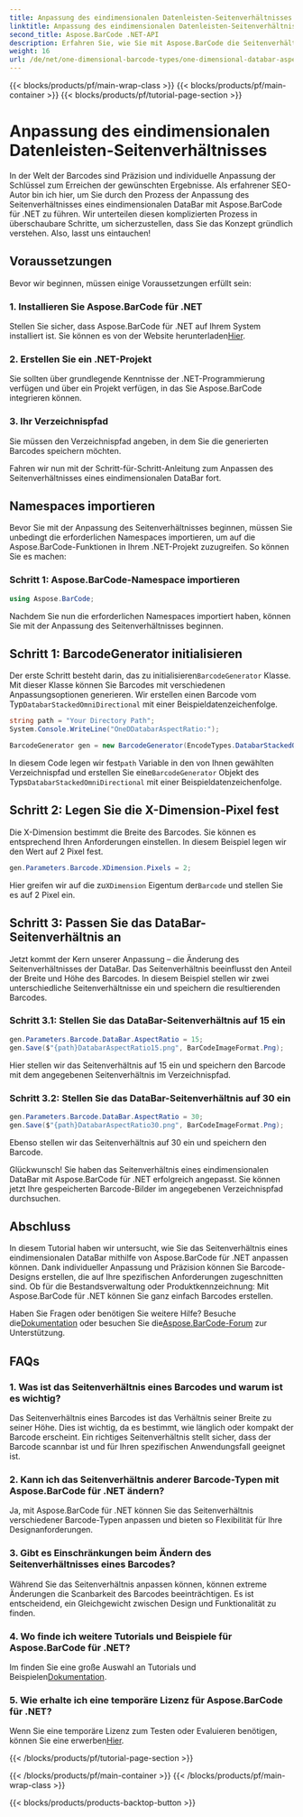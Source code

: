 ```yaml
---
title: Anpassung des eindimensionalen Datenleisten-Seitenverhältnisses
linktitle: Anpassung des eindimensionalen Datenleisten-Seitenverhältnisses
second_title: Aspose.BarCode .NET-API
description: Erfahren Sie, wie Sie mit Aspose.BarCode die Seitenverhältnisse eindimensionaler DataBars in .NET anpassen. Verbessern Sie die Präzision und das Design von Barcodes.
weight: 16
url: /de/net/one-dimensional-barcode-types/one-dimensional-databar-aspect-ratio-customization/
---
```


{{< blocks/products/pf/main-wrap-class >}}
{{< blocks/products/pf/main-container >}}
{{< blocks/products/pf/tutorial-page-section >}}

# Anpassung des eindimensionalen Datenleisten-Seitenverhältnisses


In der Welt der Barcodes sind Präzision und individuelle Anpassung der Schlüssel zum Erreichen der gewünschten Ergebnisse. Als erfahrener SEO-Autor bin ich hier, um Sie durch den Prozess der Anpassung des Seitenverhältnisses eines eindimensionalen DataBar mit Aspose.BarCode für .NET zu führen. Wir unterteilen diesen komplizierten Prozess in überschaubare Schritte, um sicherzustellen, dass Sie das Konzept gründlich verstehen. Also, lasst uns eintauchen!

## Voraussetzungen

Bevor wir beginnen, müssen einige Voraussetzungen erfüllt sein:

### 1. Installieren Sie Aspose.BarCode für .NET

 Stellen Sie sicher, dass Aspose.BarCode für .NET auf Ihrem System installiert ist. Sie können es von der Website herunterladen[Hier](https://releases.aspose.com/barcode/net/).

### 2. Erstellen Sie ein .NET-Projekt

Sie sollten über grundlegende Kenntnisse der .NET-Programmierung verfügen und über ein Projekt verfügen, in das Sie Aspose.BarCode integrieren können.

### 3. Ihr Verzeichnispfad

Sie müssen den Verzeichnispfad angeben, in dem Sie die generierten Barcodes speichern möchten.

Fahren wir nun mit der Schritt-für-Schritt-Anleitung zum Anpassen des Seitenverhältnisses eines eindimensionalen DataBar fort.

## Namespaces importieren

Bevor Sie mit der Anpassung des Seitenverhältnisses beginnen, müssen Sie unbedingt die erforderlichen Namespaces importieren, um auf die Aspose.BarCode-Funktionen in Ihrem .NET-Projekt zuzugreifen. So können Sie es machen:

### Schritt 1: Aspose.BarCode-Namespace importieren

```csharp
using Aspose.BarCode;
```

Nachdem Sie nun die erforderlichen Namespaces importiert haben, können Sie mit der Anpassung des Seitenverhältnisses beginnen.

## Schritt 1: BarcodeGenerator initialisieren

 Der erste Schritt besteht darin, das zu initialisieren`BarcodeGenerator` Klasse. Mit dieser Klasse können Sie Barcodes mit verschiedenen Anpassungsoptionen generieren. Wir erstellen einen Barcode vom Typ`DatabarStackedOmniDirectional` mit einer Beispieldatenzeichenfolge.

```csharp
string path = "Your Directory Path";
System.Console.WriteLine("OneDDatabarAspectRatio:");

BarcodeGenerator gen = new BarcodeGenerator(EncodeTypes.DatabarStackedOmniDirectional, "(01)12345678901231");
```

 In diesem Code legen wir fest`path` Variable in den von Ihnen gewählten Verzeichnispfad und erstellen Sie eine`BarcodeGenerator` Objekt des Typs`DatabarStackedOmniDirectional` mit einer Beispieldatenzeichenfolge.

## Schritt 2: Legen Sie die X-Dimension-Pixel fest

Die X-Dimension bestimmt die Breite des Barcodes. Sie können es entsprechend Ihren Anforderungen einstellen. In diesem Beispiel legen wir den Wert auf 2 Pixel fest.

```csharp
gen.Parameters.Barcode.XDimension.Pixels = 2;
```

 Hier greifen wir auf die zu`XDimension` Eigentum der`Barcode` und stellen Sie es auf 2 Pixel ein.

## Schritt 3: Passen Sie das DataBar-Seitenverhältnis an

Jetzt kommt der Kern unserer Anpassung – die Änderung des Seitenverhältnisses der DataBar. Das Seitenverhältnis beeinflusst den Anteil der Breite und Höhe des Barcodes. In diesem Beispiel stellen wir zwei unterschiedliche Seitenverhältnisse ein und speichern die resultierenden Barcodes.

### Schritt 3.1: Stellen Sie das DataBar-Seitenverhältnis auf 15 ein

```csharp
gen.Parameters.Barcode.DataBar.AspectRatio = 15;
gen.Save($"{path}DatabarAspectRatio15.png", BarCodeImageFormat.Png);
```

Hier stellen wir das Seitenverhältnis auf 15 ein und speichern den Barcode mit dem angegebenen Seitenverhältnis im Verzeichnispfad.

### Schritt 3.2: Stellen Sie das DataBar-Seitenverhältnis auf 30 ein

```csharp
gen.Parameters.Barcode.DataBar.AspectRatio = 30;
gen.Save($"{path}DatabarAspectRatio30.png", BarCodeImageFormat.Png);
```

Ebenso stellen wir das Seitenverhältnis auf 30 ein und speichern den Barcode.

Glückwunsch! Sie haben das Seitenverhältnis eines eindimensionalen DataBar mit Aspose.BarCode für .NET erfolgreich angepasst. Sie können jetzt Ihre gespeicherten Barcode-Bilder im angegebenen Verzeichnispfad durchsuchen.

## Abschluss

In diesem Tutorial haben wir untersucht, wie Sie das Seitenverhältnis eines eindimensionalen DataBar mithilfe von Aspose.BarCode für .NET anpassen können. Dank individueller Anpassung und Präzision können Sie Barcode-Designs erstellen, die auf Ihre spezifischen Anforderungen zugeschnitten sind. Ob für die Bestandsverwaltung oder Produktkennzeichnung: Mit Aspose.BarCode für .NET können Sie ganz einfach Barcodes erstellen.

 Haben Sie Fragen oder benötigen Sie weitere Hilfe? Besuche die[Dokumentation](https://reference.aspose.com/barcode/net/) oder besuchen Sie die[Aspose.BarCode-Forum](https://forum.aspose.com/c/barcode/13) zur Unterstützung.

## FAQs

### 1. Was ist das Seitenverhältnis eines Barcodes und warum ist es wichtig?

Das Seitenverhältnis eines Barcodes ist das Verhältnis seiner Breite zu seiner Höhe. Dies ist wichtig, da es bestimmt, wie länglich oder kompakt der Barcode erscheint. Ein richtiges Seitenverhältnis stellt sicher, dass der Barcode scannbar ist und für Ihren spezifischen Anwendungsfall geeignet ist.

### 2. Kann ich das Seitenverhältnis anderer Barcode-Typen mit Aspose.BarCode für .NET ändern?

Ja, mit Aspose.BarCode für .NET können Sie das Seitenverhältnis verschiedener Barcode-Typen anpassen und bieten so Flexibilität für Ihre Designanforderungen.

### 3. Gibt es Einschränkungen beim Ändern des Seitenverhältnisses eines Barcodes?

Während Sie das Seitenverhältnis anpassen können, können extreme Änderungen die Scanbarkeit des Barcodes beeinträchtigen. Es ist entscheidend, ein Gleichgewicht zwischen Design und Funktionalität zu finden.

### 4. Wo finde ich weitere Tutorials und Beispiele für Aspose.BarCode für .NET?

 Im finden Sie eine große Auswahl an Tutorials und Beispielen[Dokumentation](https://reference.aspose.com/barcode/net/).

### 5. Wie erhalte ich eine temporäre Lizenz für Aspose.BarCode für .NET?

 Wenn Sie eine temporäre Lizenz zum Testen oder Evaluieren benötigen, können Sie eine erwerben[Hier](https://purchase.aspose.com/temporary-license/).



{{< /blocks/products/pf/tutorial-page-section >}}

{{< /blocks/products/pf/main-container >}}
{{< /blocks/products/pf/main-wrap-class >}}

{{< blocks/products/products-backtop-button >}}
